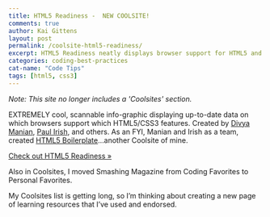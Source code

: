 ```yaml
---
title: HTML5 Readiness -  NEW COOLSITE!
comments: true
author: Kai Gittens
layout: post
permalink: /coolsite-html5-readiness/
excerpt: HTML5 Readiness neatly displays browser support for HTML5 and CSS3
categories: coding-best-practices
cat-name: "Code Tips"
tags: [html5, css3]
---
```

*Note: This site no longer includes a 'Coolsites' section.*

EXTREMELY cool, scannable info-graphic displaying up-to-date data on which browsers support which HTML5/CSS3 features. Created by [Divya Manian][1], [Paul Irish][2], and others. As an FYI, Manian and Irish as a team, created [HTML5 Boilerplate][3]…another Coolsite of mine.

 [1]: http://nimbu.in/
 [2]: http://paulirish.com/
 [3]: http://html5boilerplate.com/

[Check out HTML5 Readiness »][4]

 [4]: http://html5readiness.com/

Also in Coolsites, I moved Smashing Magazine from Coding Favorites to Personal Favorites.

My Coolsites list is getting long, so I’m thinking about creating a new page of learning resources that I’ve used and endorsed.
